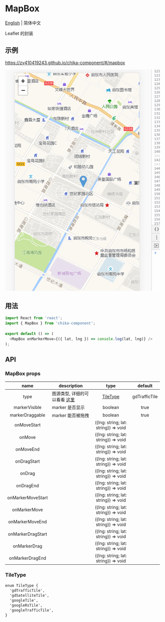 # MapBox

[English](./README.md) | 简体中文

Leaflet 的封装

## 示例

https://zy410419243.github.io/chika-component/#/mapbox

<img src="./demo_img/screenshot.png" />

## 用法

```js
import React from 'react';
import { MapBox } from 'chika-component';

export default () => (
  <MapBox onMarkerMove={({ lat, lng }) => console.log(lat, lng)} />
);
```

## API

### MapBox props

|       name        | description                                |                 type                 |    default    |
| :---------------: | ------------------------------------------ | :----------------------------------: | :-----------: |
|       type        | 图源类型, 详细的可以看看 [这里](#TileType) |        [TileType](#TileType)         | gdTrafficTile |
|   markerVisible   | marker 是否显示                            |               boolean                |     true      |
|  markerDraggable  | marker 能否被拖拽                          |               boolean                |     true      |
|    onMoveStart    |                                            | ({lng: string; lat: string}) => void |               |
|      onMove       |                                            | ({lng: string; lat: string}) => void |               |
|     onMoveEnd     |                                            | ({lng: string; lat: string}) => void |               |
|    onDragStart    |                                            | ({lng: string; lat: string}) => void |               |
|      onDrag       |                                            | ({lng: string; lat: string}) => void |               |
|     onDragEnd     |                                            | ({lng: string; lat: string}) => void |               |
| onMarkerMoveStart |                                            | ({lng: string; lat: string}) => void |               |
|   onMarkerMove    |                                            | ({lng: string; lat: string}) => void |               |
|  onMarkerMoveEnd  |                                            | ({lng: string; lat: string}) => void |               |
| onMarkerDragStart |                                            | ({lng: string; lat: string}) => void |               |
|   onMarkerDrag    |                                            | ({lng: string; lat: string}) => void |               |
|  onMarkerDragEnd  |                                            | ({lng: string; lat: string}) => void |               |

### TileType

```tsx
enum TileType {
  'gdTrafficTile',
  'gdSatelliteTile',
  'googleTile',
  'googleRsTile',
  'googleTrafficTile',
}
```
